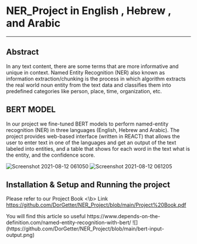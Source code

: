 # NER_Project in English , Hebrew , and Arabic
-----------------

## Abstract

In any text content, there are some terms that are more informative and unique in context. Named Entity Recognition (NER) also known as information extraction/chunking is the process in which algorithm extracts the real world noun entity from the text data and classifies them into predefined categories like person, place, time, organization, etc.

## BERT MODEL

In our project we fine-tuned BERT models to perform named-entity 
recognition (NER) in three languages (English, Hebrew and Arabic).
The project provides web-based interface (written in REACT) that allows 
the user to enter text in one of the languages and get an output of the text
labeled into entities, and a table that shows for each word in the text what is 
the entity, and the confidence score.</b>

![Screenshot 2021-08-12 061050](https://user-images.githubusercontent.com/57187365/129132842-2123842c-3d73-4ce7-a0e4-4339d19ff6e0.jpg)
![Screenshot 2021-08-12 061205](https://user-images.githubusercontent.com/57187365/129132884-7d8522a4-bdb2-4b81-8e3f-8ecf19ae20f0.jpg)





</b>


## Installation & Setup and Running the project
Please refer to our Project Book <\b> 
Link https://github.com/DorGetter/NER_Project/blob/main/Project%20Book.pdf





</b>
You will find this article so useful https://www.depends-on-the-definition.com/named-entity-recognition-with-bert/
![](https://github.com/DorGetter/NER_Project/blob/main/bert-input-output.png)

